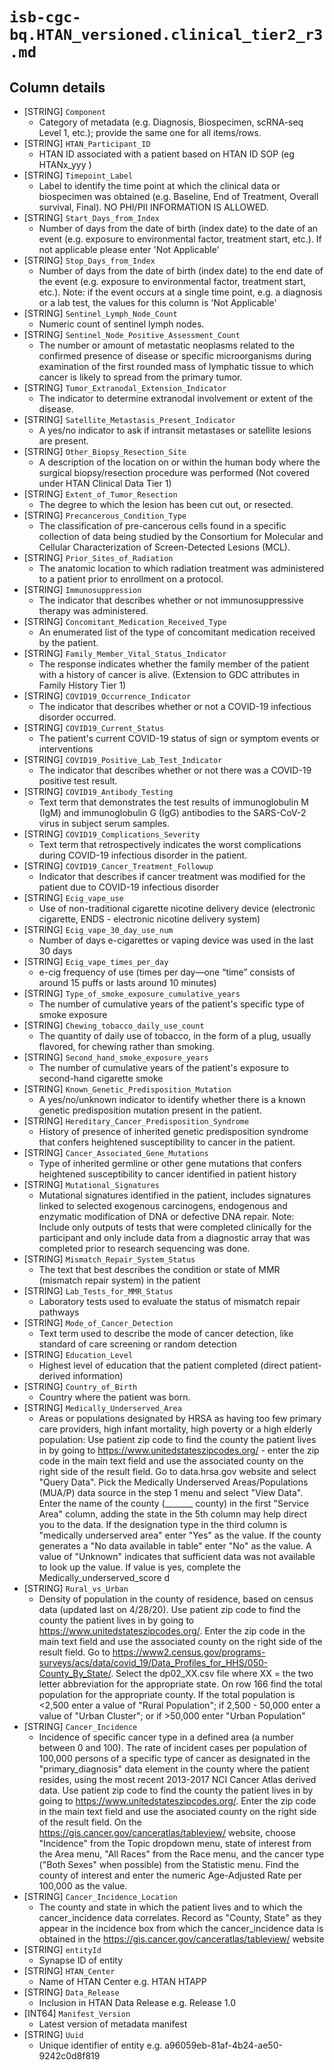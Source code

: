 # `isb-cgc-bq.HTAN_versioned.clinical_tier2_r3.md`

## Column details

* [STRING]    `Component`
  - Category of metadata (e.g. Diagnosis, Biospecimen, scRNA-seq Level 1, etc.); provide the same one for all items/rows.
* [STRING]    `HTAN_Participant_ID`
  - HTAN ID associated with a patient based on HTAN ID SOP (eg HTANx_yyy )
* [STRING]    `Timepoint_Label`
  - Label to identify the time point at which the clinical data or biospecimen was obtained (e.g. Baseline, End of Treatment, Overall survival, Final). NO PHI/PII INFORMATION IS ALLOWED.
* [STRING]    `Start_Days_from_Index`
  - Number of days from the date of birth (index date) to the date of an event (e.g. exposure to environmental factor, treatment start, etc.). If not applicable please enter 'Not Applicable'
* [STRING]    `Stop_Days_from_Index`
  - Number of days from the date of birth (index date) to the end date of the event (e.g. exposure to environmental factor, treatment start, etc.). Note: if the event occurs at a single time point, e.g. a diagnosis or a lab test, the values for this column is 'Not Applicable'
* [STRING]    `Sentinel_Lymph_Node_Count`
  - Numeric count of sentinel lymph nodes.
* [STRING]    `Sentinel_Node_Positive_Assessment_Count`
  - The number or amount of metastatic neoplasms related to the confirmed presence of disease or specific microorganisms during examination of the first rounded mass of lymphatic tissue to which cancer is likely to spread from the primary tumor.
* [STRING]    `Tumor_Extranodal_Extension_Indicator`
  - The indicator to determine extranodal involvement or extent of the disease.
* [STRING]    `Satellite_Metastasis_Present_Indicator`
  - A yes/no indicator to ask if intransit metastases or satellite lesions are present.
* [STRING]    `Other_Biopsy_Resection_Site`
  - A description of the location on or within the human body where the surgical biopsy/resection procedure was performed (Not covered under HTAN Clinical Data Tier 1)
* [STRING]    `Extent_of_Tumor_Resection`
  - The degree to which the lesion has been cut out, or resected.
* [STRING]    `Precancerous_Condition_Type`
  - The classification of pre-cancerous cells found in a specific collection of data being studied by the Consortium for Molecular and Cellular Characterization of Screen-Detected Lesions (MCL).
* [STRING]    `Prior_Sites_of_Radiation`
  - The anatomic location to which radiation treatment was administered to a patient prior to enrollment on a protocol.
* [STRING]    `Immunosuppression`
  - The indicator that describes whether or not immunosuppressive therapy was administered.
* [STRING]    `Concomitant_Medication_Received_Type`
  - An enumerated list of the type of concomitant medication received by the patient.
* [STRING]    `Family_Member_Vital_Status_Indicator`
  - The response indicates whether the family member of the patient with a history of cancer is alive. (Extension to GDC attributes in Family History Tier 1)
* [STRING]    `COVID19_Occurrence_Indicator`
  - The indicator that describes whether or not a COVID-19 infectious disorder occurred.
* [STRING]    `COVID19_Current_Status`
  - The patient's current COVID-19 status of sign or symptom events or interventions
* [STRING]    `COVID19_Positive_Lab_Test_Indicator`
  - The indicator that describes whether or not there was a COVID-19 positive test result.
* [STRING]    `COVID19_Antibody_Testing`
  - Text term that demonstrates the test results of immunoglobulin M (IgM) and immunoglobulin G (IgG) antibodies to the SARS-CoV-2 virus in subject serum samples.
* [STRING]    `COVID19_Complications_Severity`
  - Text term that retrospectively indicates the worst complications during COVID-19 infectious disorder in the patient.
* [STRING]    `COVID19_Cancer_Treatment_Followup`
  - Indicator that describes if cancer treatment was modified for the patient due to COVID-19 infectious disorder
* [STRING]    `Ecig_vape_use`
  - Use of non-traditional cigarette nicotine delivery device (electronic cigarette, ENDS - electronic nicotine delivery system)
* [STRING]    `Ecig_vape_30_day_use_num`
  - Number of days e-cigarettes or vaping device was used in the last 30 days
* [STRING]    `Ecig_vape_times_per_day`
  - e-cig frequency of use (times per day—one “time” consists of around 15 puffs or lasts around 10 minutes)
* [STRING]    `Type_of_smoke_exposure_cumulative_years`
  - The number of cumulative years of the patient's specific type of smoke exposure
* [STRING]    `Chewing_tobacco_daily_use_count`
  - The quantity of daily use of tobacco, in the form of a plug, usually flavored, for chewing rather than smoking.
* [STRING]    `Second_hand_smoke_exposure_years`
  - The number of cumulative years of the patient's exposure to second-hand cigarette smoke
* [STRING]    `Known_Genetic_Predisposition_Mutation`
  - A yes/no/unknown indicator to identify whether there is a known genetic predisposition mutation present in the patient.
* [STRING]    `Hereditary_Cancer_Predisposition_Syndrome`
  - History of presence of inherited genetic predisposition syndrome that confers heightened susceptibility to cancer in the patient.
* [STRING]    `Cancer_Associated_Gene_Mutations`
  - Type of inherited germline or other gene mutations that confers heightened susceptibility to cancer identified in patient history
* [STRING]    `Mutational_Signatures`
  - Mutational signatures identified in the patient, includes signatures linked to selected exogenous carcinogens, endogenous and enzymatic modification of DNA or defective DNA repair. Note: Include only outputs of tests that were completed clinically for the participant and only include data from a diagnostic array that was completed prior to research sequencing was done. 
* [STRING]    `Mismatch_Repair_System_Status`
  - The text that best describes the condition or state of MMR (mismatch repair system) in the patient
* [STRING]    `Lab_Tests_for_MMR_Status`
  - Laboratory tests used to evaluate the status of mismatch repair pathways
* [STRING]    `Mode_of_Cancer_Detection`
  - Text term used to describe the mode of cancer detection, like standard of care screening or random detection
* [STRING]    `Education_Level`
  - Highest level of education that the patient completed (direct patient-derived information)
* [STRING]    `Country_of_Birth`
  - Country where the patient was born.
* [STRING]    `Medically_Underserved_Area`
  - Areas or populations designated by HRSA as having too few primary care providers, high infant mortality, high poverty or a high elderly population:  Use patient zip code to find the county the patient lives in by going to https://www.unitedstateszipcodes.org/ - enter the zip code in the main text field and use the associated county on the right side of the result field. Go to data.hrsa.gov website and select "Query Data". Pick the Medically Underserved Areas/Populations (MUA/P) data source in the step 1 menu and select "View Data". Enter the name of the county (_______ county) in the first "Service Area" column, adding the state in the 5th column may help direct you to the data.  If the designation type in the third column is "medically underserved area" enter "Yes" as the value. If the county generates a "No data available in table" enter "No" as the value.  A value of "Unknown" indicates that sufficient data was not available to look up the value.  If value is yes, complete the Medically_underserved_score d
* [STRING]    `Rural_vs_Urban`
  - Density of population in the county of residence, based on census data (updated last on 4/28/20). Use patient zip code to find the county the patient lives in by going to https://www.unitedstateszipcodes.org/. Enter the zip code in the main text field and use the associated county on the right side of the result field. Go to https://www2.census.gov/programs-surveys/acs/data/covid_19/Data_Profiles_for_HHS/050-County_By_State/. Select the dp02_XX.csv file where XX = the two letter abbreviation for the appropriate state. On row 166 find the total population for the appropriate county.  If the total population is <2,500 enter a value of "Rural Population"; if 2,500 - 50,000 enter a value of "Urban Cluster"; or if >50,000 enter "Urban Population"
* [STRING]    `Cancer_Incidence`
  - Incidence of specific cancer type in a defined area (a number between 0 and 100). The rate of incident cases per population of 100,000 persons of a specific type of cancer as designated in the "primary_diagnosis" data element in the county where the patient resides, using the most recent 2013-2017 NCI Cancer Atlas derived data.  Use patient zip code to find the county the patient lives in by going to https://www.unitedstateszipcodes.org/. Enter the zip code in the main text field and use the asociated county on the right side of the result field. On the https://gis.cancer.gov/canceratlas/tableview/ website, choose "Incidence" from the Topic dropdown menu, state of interest from the Area menu, "All Races" from the Race menu, and the cancer type ("Both Sexes" when possible) from the Statistic menu. Find the county of interest and enter the numeric Age-Adjusted Rate per 100,000 as the value.
* [STRING]    `Cancer_Incidence_Location`
  - The county and state in which the patient lives and to which the cancer_incidence data correlates. Record as "County, State" as they appear in the incidence box from which the cancer_incidence data is obtained in the https://gis.cancer.gov/canceratlas/tableview/ website
* [STRING]    `entityId`
  - Synapse ID of entity
* [STRING]    `HTAN_Center`
  - Name of HTAN Center e.g. HTAN HTAPP
* [STRING]    `Data_Release`
  - Inclusion in HTAN Data Release e.g. Release 1.0
* [INT64]    `Manifest_Version`
  - Latest version of metadata manifest
* [STRING]    `Uuid`
  - Unique identifier of entity e.g. a96059eb-81af-4b24-ae50-9242c0d8f819

